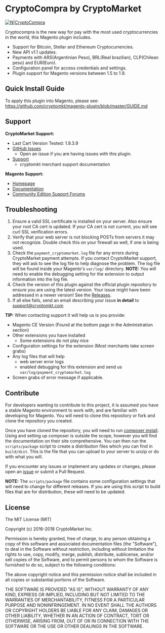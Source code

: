 # CryptoCompra by CryptoMarket

[![N|CryptoCompra](https://static.cryptomkt.com/static/global/assets/images/cmkt-blue-footer.png)](https://www.cryptocompra.com/)

Cryptocompra is the new way for pay with the most used cryptocurrencies in the world, this Magento plugin includes.
  - Support for Bitcoin, Stellar and Ethereum Cryptocurrencies.
  - New API v1.1 updates.
  - Payments with ARS(Argentinian Peso), BRL(Real brazilian), CLP(Chilean peso) and EUR(Euro).
  - Configuration panel for access credentials and settings.
  - Plugin support for Magento versions between 1.5 to 1.9.

## Quick Install Guide

To apply this plugin into Magento, please see: https://github.com/cryptomkt/magento-plugin/blob/master/GUIDE.md
## Support

**CryptoMarket Support:**

* Last Cart Version Tested: 1.9.3.9
* [GitHub Issues](https://github.com/cryptomkt/magento-plugin/issues)
  * Open an issue if you are having issues with this plugin.
* [Support](https://soporte.cryptomkt.com/)
  * cryptomkt merchant support documentation

**Magento Support:**

* [Homepage](http://magento.com)
* [Documentation](http://docs.magentocommerce.com)
* [Community Edition Support Forums](https://www.magentocommerce.com/support/ce/)

## Troubleshooting

1. Ensure a valid SSL certificate is installed on your server. Also ensure your root CA cert is updated. If your CA cert is not current, you will see curl SSL verification errors.
2. Verify that your web server is not blocking POSTs from servers it may not recognize. Double check this on your firewall as well, if one is being used.
3. Check the `payment_cryptomarket.log` file for any errors during CryptoMarket payment attempts. If you contact CryptoMarket support, they will ask to see the log file to help diagnose the problem.  The log file will be found inside your Magento's `var/log/` directory. **NOTE:** You will need to enable the debugging setting for the extension to output information into the log file.
4. Check the version of this plugin against the official plugin repository to ensure you are using the latest version. Your issue might have been addressed in a newer version! See the [Releases](https://github.com/cryptomkt/magento-plugin/releases).
5. If all else fails, send an email describing your issue **in detail** to support@cryptomkt.com

**TIP:** When contacting support it will help us is you provide:

* Magento CE Version (Found at the bottom page in the Administration section)
* Other extensions you have installed
  * Some extensions do not play nice
* Configuration settings for the extension (Most merchants take screen grabs)
* Any log files that will help
  * web server error logs
  * enabled debugging for this extension and send us `var/log/payment_cryptomarket.log`
* Screen grabs of error message if applicable.


## Contribute

For developers wanting to contribute to this project, it is assumed you have a stable Magento environment to work with, and are familiar with developing for Magento. You will need to clone this repository or fork and clone the repository you created.

Once you have cloned the repository, you will need to run [composer install](https://getcomposer.org/doc/00-intro.md#using-composer). Using and setting up composer is outside the scope, however you will find the documentation on their site comprehensive.  You can then run the ``scripts/package`` script to create a distribution files which you can find in ``build/dist``. This is the file that you can upload to your server to unzip or do with what you will.

If you encounter any issues or implement any updates or changes, please open an [issue](https://github.com/cryptomkt/magento-plugin/issues) or submit a Pull Request.

**NOTE:** The ``scripts/package`` file contains some configuration settings that will need to change for different releases. If you are using this script to build files that are for distribution, these will need to be updated.


## License

The MIT License (MIT)

Copyright (c) 2016-2018 CryptoMarket Inc.

Permission is hereby granted, free of charge, to any person obtaining a copy of this software and associated documentation files (the "Software"), to deal in the Software without restriction, including without limitation the rights to use, copy, modify, merge, publish, distribute, sublicense, and/or sell copies of the Software, and to permit persons to whom the Software is furnished to do so, subject to the following conditions:

The above copyright notice and this permission notice shall be included in all copies or substantial portions of the Software.

THE SOFTWARE IS PROVIDED "AS IS", WITHOUT WARRANTY OF ANY KIND, EXPRESS OR IMPLIED, INCLUDING BUT NOT LIMITED TO THE WARRANTIES OF MERCHANTABILITY, FITNESS FOR A PARTICULAR PURPOSE AND NONINFRINGEMENT. IN NO EVENT SHALL THE AUTHORS OR COPYRIGHT HOLDERS BE LIABLE FOR ANY CLAIM, DAMAGES OR OTHER LIABILITY, WHETHER IN AN ACTION OF CONTRACT, TORT OR OTHERWISE, ARISING FROM, OUT OF OR IN CONNECTION WITH THE SOFTWARE OR THE USE OR OTHER DEALINGS IN THE SOFTWARE.
